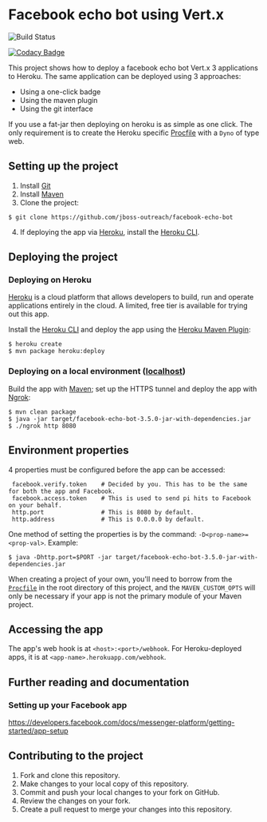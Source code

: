 # Facebook echo bot using Vert.x
![Build Status](https://travis-ci.org/jboss-outreach/facebook-echo-bot.svg?branch=master)

[![Codacy Badge](https://api.codacy.com/project/badge/Grade/3afc05a50a5d4e1ca06fe46a288146c4)](https://www.codacy.com/app/jagreetdg/facebook-echo-bot?utm_source=github.com&amp;utm_medium=referral&amp;utm_content=jagreetdg/facebook-echo-bot&amp;utm_campaign=Badge_Grade)

This project shows how to deploy a facebook echo bot Vert.x 3 applications to Heroku. The same application can be deployed using 3 approaches:

* Using a one-click badge
* Using the maven plugin
* Using the git interface

If you use a fat-jar then deploying on heroku is as simple as one click. The only requirement is to create the Heroku specific [Procfile](../Procfile) with a `Dyno` of type web.

## Setting up the project
1. Install [Git](https://git-scm.com/)
2. Install [Maven](https://maven.apache.org/)
3. Clone the project:
```sh-session
$ git clone https://github.com/jboss-outreach/facebook-echo-bot
```
4. If deploying the app via [Heroku](#deploying-on-heroku), install the [Heroku CLI](https://devcenter.heroku.com/articles/heroku-cli).

## Deploying the project

### Deploying on Heroku
[Heroku](https://www.heroku.com/) is a cloud platform that allows developers to build, run and operate applications entirely in the cloud. A limited, free tier is available for trying out this app.

Install the [Heroku CLI](https://devcenter.heroku.com/articles/heroku-cli) and deploy the app using the [Heroku Maven Plugin](https://devcenter.heroku.com/articles/deploying-java-applications-with-the-heroku-maven-plugin):
```sh-session
$ heroku create
$ mvn package heroku:deploy
```

### Deploying on a local environment ([localhost](https://en.wikipedia.org/wiki/Localhost))
Build the app with [Maven](https://maven.apache.org/); set up the HTTPS tunnel and deploy the app with [Ngrok](https://ngrok.com/):
```sh-session
$ mvn clean package 
$ java -jar target/facebook-echo-bot-3.5.0-jar-with-dependencies.jar
$ ./ngrok http 8080
```

## Environment properties

4 properties must be configured before the app can be accessed:
```
 facebook.verify.token    # Decided by you. This has to be the same for both the app and Facebook.
 facebook.access.token    # This is used to send pi hits to Facebook on your behalf.
 http.port                # This is 8080 by default.
 http.address             # This is 0.0.0.0 by default.
```

One method of setting the properties is by the command: `-D<prop-name>=<prop-val>`.
Example:
```
$ java -Dhttp.port=$PORT -jar target/facebook-echo-bot-3.5.0-jar-with-dependencies.jar
```

When creating a project of your own, you'll need to borrow from the [`Procfile`](https://github.com/jboss-outreach/facebook-echo-bot/blob/master/Procfile) in the root directory of this project, and the `MAVEN_CUSTOM_OPTS` will only be necessary if your app is not the primary module of your Maven project.

## Accessing the app

The app's web hook is at `<host>:<port>/webhook`.
For Heroku-deployed apps, it is at `<app-name>.herokuapp.com/webhook`.

## Further reading and documentation

### Setting up your Facebook app
https://developers.facebook.com/docs/messenger-platform/getting-started/app-setup

## Contributing to the project

1. Fork and clone this repository.
2. Make changes to your local copy of this repository.
3. Commit and push your local changes to your fork on GitHub.
4. Review the changes on your fork.
5. Create a pull request to merge your changes into this repository.
